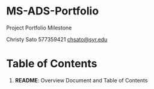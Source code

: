 # MS-ADS-Portfolio
Project Portfolio Milestone 

Christy Sato
577359421
chsato@syr.edu

# Table of Contents
  1. **README**: Overview Document and Table of Contents
